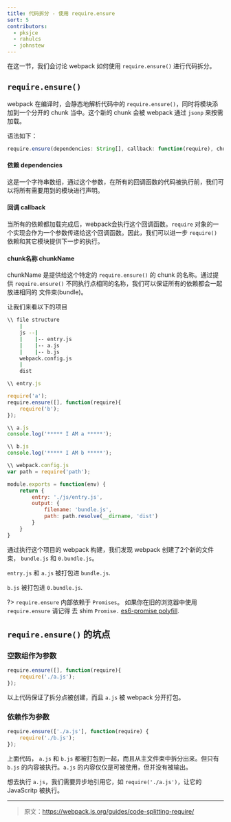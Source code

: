 ```yaml
---
title: 代码拆分 - 使用 require.ensure
sort: 5
contributors:
  - pksjce
  - rahulcs
  - johnstew
---
```


在这一节，我们会讨论 webpack 如何使用 `require.ensure()` 进行代码拆分。

## `require.ensure()`

webpack 在编译时，会静态地解析代码中的 `require.ensure()`，同时将模块添加到一个分开的 chunk 当中。这个新的 chunk 会被 webpack 通过 `jsonp` 来按需加载。

语法如下：

```javascript
require.ensure(dependencies: String[], callback: function(require), chunkName: String)
```

#### 依赖 dependencies
这是一个字符串数组，通过这个参数，在所有的回调函数的代码被执行前，我们可以将所有需要用到的模块进行声明。

#### 回调 callback
当所有的依赖都加载完成后，webpack会执行这个回调函数。`require` 对象的一个实现会作为一个参数传递给这个回调函数。因此，我们可以进一步 `require()` 依赖和其它模块提供下一步的执行。

#### chunk名称 chunkName
chunkName 是提供给这个特定的 `require.ensure()` 的 chunk 的名称。通过提供 `require.ensure()` 不同执行点相同的名称，我们可以保证所有的依赖都会一起放进相同的 文件束(bundle)。

让我们来看以下的项目

```bash
\\ file structure
    |
    js --|
    |    |-- entry.js
    |    |-- a.js
    |    |-- b.js
    webpack.config.js
    |
    dist
```

```javascript
\\ entry.js

require('a');
require.ensure([], function(require){
    require('b');
});

\\ a.js
console.log('***** I AM a *****');

\\ b.js
console.log('***** I AM b *****');
```

```javascript
\\ webpack.config.js
var path = require('path');

module.exports = function(env) {
    return {
        entry: './js/entry.js',
        output: {
            filename: 'bundle.js',
            path: path.resolve(__dirname, 'dist')
        }
    }
}
```
通过执行这个项目的 webpack 构建，我们发现 webpack 创建了2个新的文件束， `bundle.js` 和 `0.bundle.js`。

`entry.js` 和 `a.js` 被打包进 `bundle.js`.

`b.js` 被打包进 `0.bundle.js`.

?> `require.ensure` 内部依赖于 `Promises`。 如果你在旧的浏览器中使用 `require.ensure` 请记得 去 shim `Promise.` [es6-promise polyfill](https://github.com/stefanpenner/es6-promise).

## `require.ensure()` 的坑点

### 空数组作为参数

```javascript
require.ensure([], function(require){
    require('./a.js');
});
```

以上代码保证了拆分点被创建，而且 `a.js` 被 webpack 分开打包。

### 依赖作为参数

```javascript
require.ensure(['./a.js'], function(require) {
    require('./b.js');
});
```

上面代码， `a.js` 和 `b.js` 都被打包到一起，而且从主文件束中拆分出来。但只有 `b.js` 的内容被执行。`a.js` 的内容仅仅是可被使用，但并没有被输出。

想去执行 `a.js`，我们需要异步地引用它，如 `require('./a.js')`，让它的 JavaScritp 被执行。

***

> 原文：https://webpack.js.org/guides/code-splitting-require/